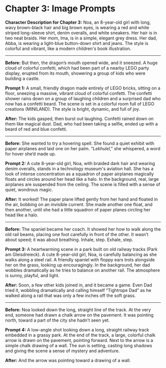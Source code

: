 
# Chapter 3: Image Prompts

**Character Description for Chapter 3:** Noa, an 8-year-old girl with long, wavy brown-black hair and big brown eyes, is wearing a red and white striped long-sleeve shirt, denim overalls, and white sneakers. Her hair is in two neat braids. Her mom, Ima, is in a simple, elegant grey dress. Her dad, Abba, is wearing a light-blue button-down shirt and jeans. The style is colorful and vibrant, like a modern children's book illustration.

---

**Before:**
But then, the dragon’s mouth opened wide, and it sneezed. A huge cloud of colorful confetti, which had been part of a nearby LEGO party display, erupted from its mouth, showering a group of kids who were building a castle.

**Prompt 1:**
A small, friendly dragon made entirely of LEGO bricks, sitting on a floor, sneezing a massive, vibrant cloud of colorful confetti. The confetti shower rains down on a group of laughing children and a surprised dad who now has a confetti beard. The scene is set in a colorful room full of LEGO creations (MINILAND). The style is bright, dynamic, and full of joy.

**After:**
The kids gasped, then burst out laughing. Confetti rained down on them like magical dust. Dad, who had been taking a selfie, ended up with a beard of red and blue confetti.

---

**Before:**
She wanted to try a hovering spell. She found a quiet exhibit with paper airplanes and laid one on her palm. “*Lekhulel*,” she whispered, a word for hover she’d made up.

**Prompt 2:**
A cute 8-year-old girl, Noa, with braided dark hair and wearing denim overalls, stands in a technology museum's aviation hall. She has a look of intense concentration as a squadron of paper airplanes magically floats and circles around her head like a halo. In the background, real, large airplanes are suspended from the ceiling. The scene is filled with a sense of quiet, wondrous magic.

**After:**
It worked! The paper plane lifted gently from her hand and floated in the air, bobbing on an invisible current. She made another one float, and then another, until she had a little squadron of paper planes circling her head like a halo.

---

**Before:**
The spaniel became her coach. It showed her how to walk along the old rail beams, placing one foot carefully in front of the other. It wasn’t about speed; it was about breathing. Inhale, step. Exhale, step.

**Prompt 3:**
A heartwarming scene in a park built on old railway tracks (Park am Gleisdreieck). A cute 8-year-old girl, Noa, is carefully balancing as she walks along a steel rail. A friendly spaniel with floppy ears trots alongside her on the grass, looking up encouragingly. In the background, her dad wobbles dramatically as he tries to balance on another rail. The atmosphere is sunny, playful, and light.

**After:**
Soon, a few other kids joined in, and it became a game. Even Dad tried it, wobbling dramatically and calling himself “Tightrope Dad” as he walked along a rail that was only a few inches off the soft grass.

---

**Before:**
Noa looked down the long, straight line of the track. At the very end, someone had drawn a chalk arrow on the pavement. It was pointing north, toward a part of the city she hadn’t seen yet.

**Prompt 4:**
A low-angle shot looking down a long, straight railway track embedded in a grassy park. At the end of the track, a large, colorful chalk arrow is drawn on the pavement, pointing forward. Next to the arrow is a simple chalk drawing of a wall. The sun is setting, casting long shadows and giving the scene a sense of mystery and adventure.

**After:**
And the arrow was pointing toward a drawing of a wall.

